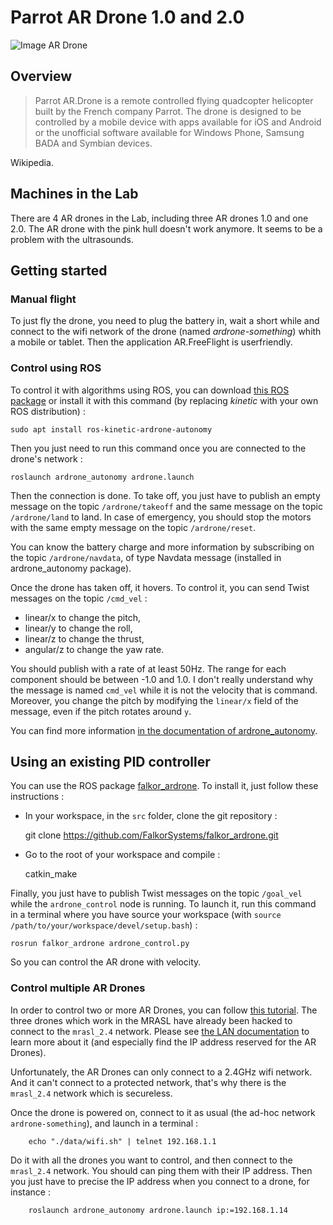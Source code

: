 Parrot AR Drone 1.0 and 2.0
============================

![Image AR Drone](https://www.parrot.com/fr/sites/default/files/styles/product_teaser_hightlight/public/parrot_ar_drone_gps_edition.png?itok=0shlzcXW)

Overview
--------

> Parrot AR.Drone is a remote controlled flying quadcopter helicopter built by the French company Parrot. The drone is designed to be controlled by a mobile device with apps available for iOS and Android or the unofficial software available for Windows Phone, Samsung BADA and Symbian devices.

Wikipedia.

Machines in the Lab
-------------------

There are 4 AR drones in the Lab, including three AR drones 1.0 and one 2.0. The AR drone with the pink hull doesn't work anymore. It seems to be a problem with the ultrasounds.

Getting started
---------------

### Manual flight

To just fly the drone, you need to plug the battery in, wait a short while and connect to the wifi network of the drone (named *ardrone-something*) whith a mobile or tablet. Then the application AR.FreeFlight is userfriendly.

### Control using ROS

To control it with algorithms using ROS, you can download [this ROS package](https://github.com/AutonomyLab/ardrone_autonomy) or install it with this command (by replacing *kinetic* with your own ROS distribution) :

    sudo apt install ros-kinetic-ardrone-autonomy

Then you just need to run this command once you are connected to the drone's network :

    roslaunch ardrone_autonomy ardrone.launch

Then the connection is done. To take off, you just have to publish an empty message on the topic `/ardrone/takeoff` and the same message on the topic `/ardrone/land` to land. In case of emergency, you should stop the motors with the same empty message on the topic `/ardrone/reset`.

You can know the battery charge and more information by subscribing on the topic `/ardrone/navdata`, of type Navdata message (installed in ardrone_autonomy package).

Once the drone has taken off, it hovers. To control it, you can send Twist messages on the topic `/cmd_vel` :

* linear/x to change the pitch,
* linear/y to change the roll,
* linear/z to change the thrust,
* angular/z to change the yaw rate.

You should publish with a rate of at least 50Hz. The range for each component should be between -1.0 and 1.0. I don't really understand why the message is named `cmd_vel` while it is not the velocity that is command. Moreover, you change the pitch by modifying the `linear/x` field of the message, even if the pitch rotates around `y`.

You can find more information [in the documentation of ardrone_autonomy](http://ardrone-autonomy.readthedocs.io/en/latest/).

Using an existing PID controller
--------------------------------

You can use the ROS package [falkor_ardrone](https://github.com/FalkorSystems/falkor_ardrone). To install it, just follow these instructions :

* In your workspace, in the `src` folder, clone the git repository :

    git clone https://github.com/FalkorSystems/falkor_ardrone.git

* Go to the root of your workspace and compile :

    catkin_make

Finally, you just have to publish Twist messages on the topic `/goal_vel` while the `ardrone_control` node is running. To launch it, run this command in a terminal where you have source your workspace (with `source /path/to/your/workspace/devel/setup.bash`) :

    rosrun falkor_ardrone ardrone_control.py
    
So you can control the AR drone with velocity.

### Control multiple AR Drones

In order to control two or more AR Drones, you can follow [this tutorial](https://github.com/AutonomyLab/ardrone_autonomy/wiki/Multiple-AR-Drones). The three drones which work in the MRASL have already been hacked to connect to the `mrasl_2.4` network. Please see [the LAN documentation](Equipment/Networking/LAN.md) to learn more about it (and especially find the IP address reserved for the AR Drones).

Unfortunately, the AR Drones can only connect to a 2.4GHz wifi network. And it can't connect to a protected network, that's why there is the `mrasl_2.4` network which is secureless.

Once the drone is powered on, connect to it as usual (the ad-hoc network `ardrone-something`), and launch in a terminal :

        echo "./data/wifi.sh" | telnet 192.168.1.1
        
Do it with all the drones you want to control, and then connect to the `mrasl_2.4` network. You should can ping them with their IP address. Then you just have to precise the IP address when you connect to a drone, for instance :

        roslaunch ardrone_autonomy ardrone.launch ip:=192.168.1.14

